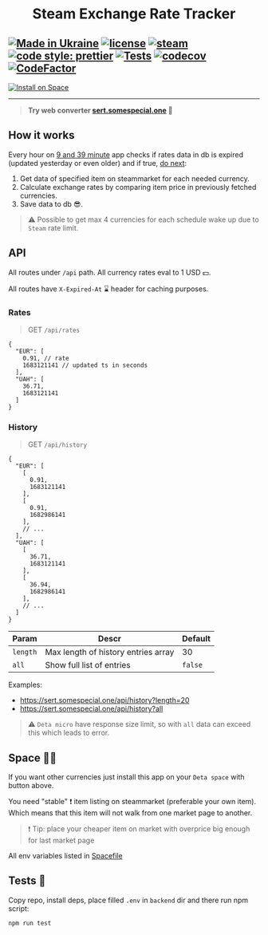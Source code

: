 # <p align="center">Steam Exchange Rate Tracker</p>

[![Made in Ukraine](https://img.shields.io/badge/made_in-ukraine-ffd700.svg?labelColor=0057b7)](https://stand-with-ukraine.pp.ua)
[![license](https://img.shields.io/github/license/somespecialone/sert)](https://github.com/somespecialone/sert/blob/master/LICENSE)
[![steam](https://shields.io/badge/steam-1b2838?logo=steam)](https://store.steampowered.com/)
[![code style: prettier](https://img.shields.io/badge/code_style-prettier-ff69b4.svg?style=flat)](https://github.com/prettier/prettier)
[![Tests](https://github.com/somespecialone/sert/actions/workflows/tests.yml/badge.svg)](https://github.com/somespecialone/sert/actions/workflows/tests.yml)
[![codecov](https://codecov.io/gh/somespecialone/sert/branch/master/graph/badge.svg?token=GM6IQU4U2K)](https://codecov.io/gh/somespecialone/sert)
[![CodeFactor](https://www.codefactor.io/repository/github/somespecialone/sert/badge)](https://www.codefactor.io/repository/github/somespecialone/sert)
---

[![Install on Space](https://deta.space/buttons/dark.svg)](https://deta.space/discovery/r/8vmyujugt4s3617u)

---

> **Try web converter [sert.somespecial.one](https://sert.somespecial.one) 🧮**

## How it works

Every hour on [9 and 39 minute](./Spacefile) app checks if rates data in db is expired (updated yesterday or even older)
and if true, [do next](./backend/src/cron/main.cron.js):

1. Get data of specified item on steammarket for each needed currency.
2. Calculate exchange rates by comparing item price in previously fetched currencies.
3. Save data to db 😎.

> ⚠️ Possible to get max 4 currencies for each schedule wake up due to `Steam` rate limit.

## API

All routes under `/api` path.
All currency rates eval to 1 USD 💵.

All routes have `X-Expired-At` ⌛ header for caching purposes.

### Rates

> GET `/api/rates`

```json5
{
  "EUR": [
    0.91, // rate
    1683121141 // updated ts in seconds
  ],
  "UAH": [
    36.71,
    1683121141
  ]
}
```

### History

> GET `/api/history`

```json5
{
  "EUR": [
    [
      0.91,
      1683121141
    ],
    [
      0.91,
      1682986141
    ],
    // ...
  ],
  "UAH": [
    [
      36.71,
      1683121141
    ],
    [
      36.94,
      1682986141
    ],
    // ...
  ]
}
```

| Param    | Descr                               | Default |
|----------|-------------------------------------|---------|
| `length` | Max length of history entries array | 30      |
| `all`    | Show full list of entries           | `false` |

Examples:

* https://sert.somespecial.one/api/history?length=20
* https://sert.somespecial.one/api/history?all

> ⚠️ `Deta micro` have response size limit, so with `all` data can exceed this which leads to error.

## Space 🚀🌌

If you want other currencies just install this app on your `Deta space` with button above.

You need "stable" ❗ item listing on steammarket (preferable your own item).
Which means that this item will not walk from one market page to another.

> ❗ Tip: place your cheaper item on market with overprice big enough for last market page

All env variables listed in [Spacefile](./Spacefile)

## Tests 🧪

Copy repo, install deps, place filled `.env` in `backend` dir and there run npm script:

```shell
npm run test
```

